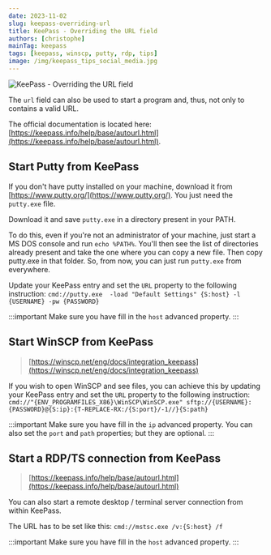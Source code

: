 ```yaml
---
date: 2023-11-02
slug: keepass-overriding-url
title: KeePass - Overriding the URL field
authors: [christophe]
mainTag: keepass
tags: [keepass, winscp, putty, rdp, tips]
image: /img/keepass_tips_social_media.jpg
---
```

![KeePass - Overriding the URL field](/img/keepass_tips_banner.jpg)

The `url` field can also be used to start a program and, thus, not only to contains a valid URL.

The official documentation is located here: [https://keepass.info/help/base/autourl.html](https://keepass.info/help/base/autourl.html).

<!-- truncate -->

## Start Putty from KeePass

If you don't have putty installed on your machine, download it from [https://www.putty.org/](https://www.putty.org/). You just need the `putty.exe` file.

Download it and save `putty.exe` in a directory present in your PATH.

To do this, even if you're not an administrator of your machine, just start a MS DOS console and run `echo %PATH%`. You'll then see the list of directories already present and take the one where you can copy a new file. Then copy putty.exe in that folder. So, from now, you can just run `putty.exe` from everywhere.

Update your KeePass entry and set the `URL` property to the following instruction: `cmd://putty.exe  -load "Default Settings" {S:host} -l {USERNAME} -pw {PASSWORD}`

:::important
Make sure you have fill in the `host` advanced property.
:::

## Start WinSCP from KeePass

> [https://winscp.net/eng/docs/integration_keepass](https://winscp.net/eng/docs/integration_keepass)

If you wish to open WinSCP and see files, you can achieve this by updating  your KeePass entry and set the `URL` property to the following instruction: `cmd://"{ENV_PROGRAMFILES_X86}\WinSCP\WinSCP.exe" sftp://{USERNAME}:{PASSWORD}@{S:ip}:{T-REPLACE-RX:/{S:port}/-1//}{S:path}`

:::important
Make sure you have fill in the `ip` advanced property. You can also set the `port` and `path` properties; but they are optional.
:::

## Start a RDP/TS connection from KeePass

> [https://keepass.info/help/base/autourl.html](https://keepass.info/help/base/autourl.html)

You can also start a remote desktop / terminal server connection from within KeePass.

The URL has to be set like this: `cmd://mstsc.exe /v:{S:host} /f`

:::important
Make sure you have fill in the `host` advanced property.
:::
